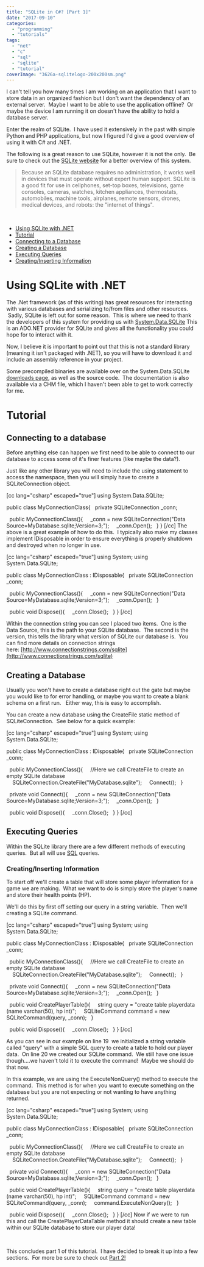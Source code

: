 ```yaml
---
title: "SQLite in C#? [Part 1]"
date: "2017-09-10"
categories: 
  - "programming"
  - "tutorials"
tags: 
  - "net"
  - "c"
  - "sql"
  - "sqlite"
  - "tutorial"
coverImage: "3626a-sqlitelogo-200x200sm.png"
---
```


I can't tell you how many times I am working on an application that I want to store data in an organized fashion but I don't want the dependency of an external server.  Maybe I want to be able to use the application offline?  Or maybe the device I am running it on doesn't have the ability to hold a database server.

Enter the realm of SQLite.  I have used it extensively in the past with simple Python and PHP applications, but now I figured I'd give a good overview of using it with C# and .NET.

The following is a great reason to use SQLite, however it is not the only.  Be sure to check out the [SQLite website](https://www.sqlite.org/) for a better overview of this system.

> Because an SQLite database requires no administration, it works well in devices that must operate without expert human support. SQLite is a good fit for use in cellphones, set-top boxes, televisions, game consoles, cameras, watches, kitchen appliances, thermostats, automobiles, machine tools, airplanes, remote sensors, drones, medical devices, and robots: the "internet of things".

 

- [Using SQLite with .NET](#usingsqlite)
- [Tutorial](#tutorial)
- [Connecting to a Database](#connectingtoadatabase)
- [Creating a Database](#creatingadatabase)
- [Executing Queries](#executingqueries)
- [Creating/Inserting Information](#creatinginsertinginformation)

# Using SQLite with .NET

The .Net framework (as of this writing) has great resources for interacting with various databases and serializing to/from files and other resources.  Sadly, SQLite is left out for some reason.  This is where we need to thank the developers of this system for providing us with [System.Data.SQLite](https://system.data.sqlite.org/) This is an ADO.NET provider for SQLite and gives all the functionality you could hope for to interact with it.

Now, I believe it is important to point out that this is not a standard library (meaning it isn't packaged with .NET), so you will have to download it and include an assembly reference in your project.

Some precompiled binaries are available over on the System.Data.SQLite [downloads page](https://system.data.sqlite.org/index.html/doc/trunk/www/downloads.wiki), as well as the source code.  The documentation is also available via a CHM file, which I haven't been able to get to work correctly for me.

# Tutorial

## Connecting to a database

Before anything else can happen we first need to be able to connect to our database to access some of it's finer features (like maybe the data?).

Just like any other library you will need to include the using statement to access the namespace, then you will simply have to create a SQLiteConnection object.

\[cc lang="csharp" escaped="true"\] using System.Data.SQLite;

public class MyConnectionClass{   private SQLiteConnection \_conn;

  public MyConnectionClass(){     \_conn = new SQLiteConnection("Data Source=MyDatabase.sqlite;Version=3;");     \_conn.Open();   } } \[/cc\] The above is a great example of how to do this.  I typically also make my classes implement IDisposable in order to ensure everything is properly shutdown and destroyed when no longer in use.

\[cc lang="csharp" escaped="true"\] using System; using System.Data.SQLite;

public class MyConnectionClass : IDisposable{   private SQLiteConnection \_conn;

  public MyConnectionClass(){     \_conn = new SQLiteConnection("Data Source=MyDatabase.sqlite;Version=3;");     \_conn.Open();   }

  public void Dispose(){     \_conn.Close();   } } \[/cc\]

Within the connection string you can see I placed two items.  One is the Data Source, this is the path to your SQLite database.  The second is the version, this tells the library what version of SQLite our database is.  You can find more details on connection strings here: [http://www.connectionstrings.com/sqlite](http://www.connectionstrings.com/sqlite)

## Creating a Database

Usually you won't have to create a database right out the gate but maybe you would like to for error handling, or maybe you want to create a blank schema on a first run.   Either way, this is easy to accomplish.

You can create a new database using the CreateFile static method of SQLiteConnection.  See below for a quick example:

\[cc lang="csharp" escaped="true"\] using System; using System.Data.SQLite;

public class MyConnectionClass : IDisposable{   private SQLiteConnection \_conn;

  public MyConnectionClass(){     //Here we call CreateFile to create an empty SQLite database     SQLiteConnection.CreateFile("MyDatabase.sqlite");     Connect();   }

  private void Connect(){     \_conn = new SQLiteConnection("Data Source=MyDatabase.sqlite;Version=3;");     \_conn.Open();   }

  public void Dispose(){     \_conn.Close();   } } \[/cc\]

## Executing Queries

Within the SQLite library there are a few different methods of executing queries.  But all will use [SQL](http://www.sqlitetutorial.net/) queries.

### Creating/Inserting Information

To start off we'll create a table that will store some player information for a game we are making.  What we want to do is simply store the player's name and store their health points (HP).

We'll do this by first off setting our query in a string variable.  Then we'll creating a SQLite command.

\[cc lang="csharp" escaped="true"\] using System; using System.Data.SQLite;

public class MyConnectionClass : IDisposable{   private SQLiteConnection \_conn;

  public MyConnectionClass(){     //Here we call CreateFile to create an empty SQLite database     SQLiteConnection.CreateFile("MyDatabase.sqlite");     Connect();   }

  private void Connect(){     \_conn = new SQLiteConnection("Data Source=MyDatabase.sqlite;Version=3;");     \_conn.Open();   }

  public void CreatePlayerTable(){     string query = "create table playerdata (name varchar(50), hp int)";     SQLiteCommand command = new SQLiteCommand(query, \_conn);   }

  public void Dispose(){     \_conn.Close();   } } \[/cc\]

As you can see in our example on line 19  we initialized a string variable called "query" with a simple SQL query to create a table to hold our player data.  On line 20 we created our SQLite command.  We still have one issue though....we haven't told it to execute the command!  Maybe we should do that now.

In this example, we are using the ExecuteNonQuery() method to execute the command.  This method is for when you want to execute something on the database but you are not expecting or not wanting to have anything returned.

\[cc lang="csharp" escaped="true"\] using System; using System.Data.SQLite;

public class MyConnectionClass : IDisposable{   private SQLiteConnection \_conn;

  public MyConnectionClass(){     //Here we call CreateFile to create an empty SQLite database     SQLiteConnection.CreateFile("MyDatabase.sqlite");     Connect();   }

  private void Connect(){     \_conn = new SQLiteConnection("Data Source=MyDatabase.sqlite;Version=3;");     \_conn.Open();   }

  public void CreatePlayerTable(){     string query = "create table playerdata (name varchar(50), hp int)";     SQLiteCommand command = new SQLiteCommand(query, \_conn);     command.ExecuteNonQuery();   }

  public void Dispose(){     \_conn.Close();   } } \[/cc\] Now if we were to run this and call the CreatePlayerDataTable method it should create a new table within our SQLite database to store our player data!

 

This concludes part 1 of this tutorial.  I have decided to break it up into a few sections.  For more be sure to check out [Part 2!](http://dccoder.local/2017/09/sqlite-in-c-tutorial-part-2/)
